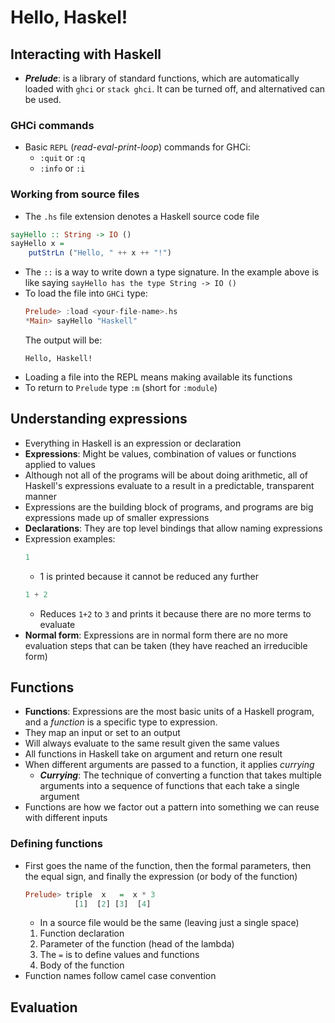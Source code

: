 # Hello, Haskel!

## Interacting with Haskell
* **_Prelude_**: is a library of standard functions, which are automatically loaded with `ghci` or `stack ghci`. It can be turned off, and alternatived can be used.

### GHCi commands
* Basic `REPL` (_read-eval-print-loop_) commands for GHCi:
    * `:quit` or `:q`
    * `:info` or `:i`

### Working from source files
* The `.hs` file extension denotes a Haskell source code file
```Haskell
sayHello :: String -> IO ()
sayHello x =
    putStrLn ("Hello, " ++ x ++ "!")
```
* The `::` is a way to write down a type signature. In the example above is like saying `sayHello has the type String -> IO ()`
* To load the file into `GHCi` type:
    ```Haskell
    Prelude> :load <your-file-name>.hs
    *Main> sayHello "Haskell"
    ```
    The output will be:
    ```text
    Hello, Haskell!
    ```
* Loading a file into the REPL means making available its functions
* To return to `Prelude` type `:m` (short for `:module`)

## Understanding expressions
* Everything in Haskell is an expression or declaration
* **Expressions**: Might be values, combination of values or functions applied to values
* Although not all of the programs will be about doing arithmetic, all of Haskell's expressions evaluate to a result in a predictable, transparent manner
* Expressions are the building block of programs, and programs are big expressions made up of smaller expressions
* **Declarations**: They are top level bindings that allow naming expressions
* Expression examples:
    ```Haskell
    1
    ```
    * 1 is printed because it cannot be reduced any further
    ```Haskell
    1 + 2
    ```
    * Reduces `1+2` to `3` and prints it because there are no more terms to evaluate
* **Normal form**: Expressions are in normal form there are no more evaluation steps that can be taken (they have reached an irreducible form)

## Functions
* **Functions**: Expressions are the most basic units of a Haskell program, and a _function_ is a specific type to expression.
* They map an input or set to an output
* Will always evaluate to the same result given the same values
* All functions in Haskell take on argument and return one result
* When different arguments are passed to a function, it applies _currying_
    * **_Currying_**: The technique of converting a function that takes multiple arguments into a sequence of functions that each take a single argument
* Functions are how we factor out a pattern into something we can reuse with different inputs

### Defining functions
* First goes the name of the function, then the formal parameters, then the equal sign, and finally the expression (or body of the function)
    ```Haskell
    Prelude> triple  x   =  x * 3
               [1]  [2] [3]  [4]
    ```
    * In a source file would be the same (leaving just a single space)
    1. Function declaration
    2. Parameter of the function (head of the lambda)
    3. The `=` is to define values and functions
    4. Body of the function
* Function names follow camel case convention

## Evaluation
